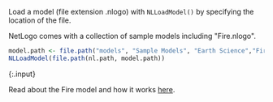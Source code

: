 ---
---
  
Load a model (file extension .nlogo) with `NLLoadModel()` by specifying the location of the file. 

NetLogo comes with a collection of sample models including "Fire.nlogo". 
  

~~~r
model.path <- file.path("models", "Sample Models", "Earth Science","Fire.nlogo")
NLLoadModel(file.path(nl.path, model.path))
~~~
{:.input}

Read about the Fire model and how it works [here](http://ccl.northwestern.edu/netlogo/models/Fire).
